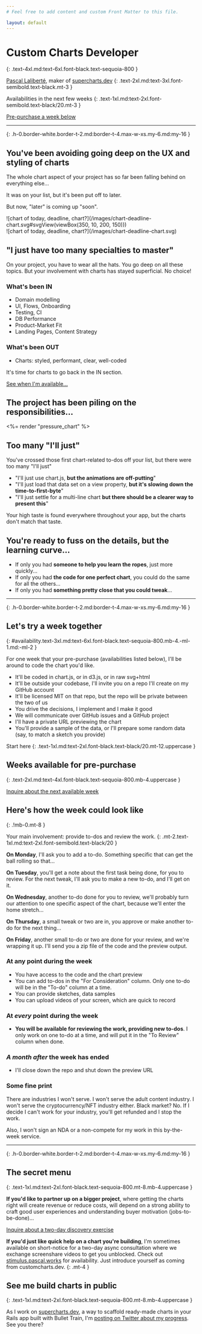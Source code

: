 ```yaml
---
# Feel free to add content and custom Front Matter to this file.

layout: default
---
```


# Custom Charts Developer
{: .text-4xl.md:text-6xl.font-black.text-sequoia-800 }

[Pascal Laliberté](https://twitter.com/pascallaliberte), maker of [supercharts.dev][supercharts]
{: .text-2xl.md:text-3xl.font-semibold.text-black.mt-3 }

Availabilities in the next few weeks
{: .text-1xl.md:text-2xl.font-semibold.text-black/20.mt-3 }

<div class="mt-4">
<a class="cta-btn text-1xl px-4 py-1" href="#availability">Pre-purchase a week below</a>
</div>

---
{: .h-0.border-white.border-t-2.md:border-t-4.max-w-xs.my-6.md:my-16 }

<div markdown="1" data-controller="purchasable-services">

<section class="prose md:prose-lg marker:text-black/20" markdown="1">

## You've been avoiding going deep on the UX and styling of charts

The whole chart aspect of your project has so far been falling behind on everything else...

It was on your list, but it's been put off to later.

But now, "later" is coming up "soon".

<div class="-ml-8 md:hidden" markdown="1">
  ![chart of today, deadline, chart?](/images/chart-deadline-chart.svg#svgView(viewBox(350, 10, 200, 150)))
</div>
<div class="hidden md:block" markdown="1">
  ![chart of today, deadline, chart?](/images/chart-deadline-chart.svg)
</div>

## "I just have too many specialties to master"

On your project, you have to wear all the hats. You go deep on all these topics. But your involvement with charts has stayed superficial. No choice!

### What's been IN

* Domain modelling
* UI, Flows, Onboarding
* Testing, CI
* DB Performance
* Product-Market Fit
* Landing Pages, Content Strategy

### What's been OUT

* Charts: styled, performant, clear, well-coded

It's time for charts to go back in the IN section.

<div class="mt-4">
<a class="cta-btn text-1xl px-4 py-1 text-white no-underline" href="#availability">See when I'm available...</a>
</div>

## The project has been piling on the responsibilities...

<%= render "pressure_chart" %>

## Too many "I'll just"

You've crossed those first chart-related to-dos off your list, but there were too many "I'll just"

* "I'll just use chart.js, **but the animations are off-putting**"
* "I'll just load that data set on a view property, **but it's slowing down the time-to-first-byte**"
* "I'll just settle for a multi-line chart **but there should be a clearer way to present this**"

Your high taste is found everywhere throughout your app, but the charts don't match that taste.

## You're ready to fuss on the details, but the learning curve...

* If only you had **someone to help you learn the ropes**, just more quickly...
* If only you had **the code for one perfect chart**, you could do the same for all the others...
* If only you had **something pretty close that you could tweak**...

---
{: .h-0.border-white.border-t-2.md:border-t-4.max-w-xs.my-6.md:my-16 }

## Let's try a week together
{: #availability.text-3xl.md:text-6xl.font-black.text-sequoia-800.mb-4.-ml-1.md:-ml-2 }

For one week that your pre-purchase (availabilities listed below), I'll be around to code the chart you'd like.

* It'll be coded in chart.js, or in d3.js, or in raw svg+html
* It'll be outside your codebase, I'll invite you on a repo I'll create on my GitHub account
* It'll be licensed MIT on that repo, but the repo will be private between the two of us
* You drive the decisions, I implement and I make it good
* We will communicate over GitHub issues and a GitHub project
* I'll have a private URL previewing the chart
* You'll provide a sample of the data, or I'll prepare some random data (say, to match a sketch you provide)

</section>


Start here
{: .text-1xl.md:text-2xl.font-black.text-black/20.mt-12.uppercase }

<div markdown="1"
  data-controller="purchasable-service"
  data-action="service-ladder:ready@document->purchasable-service#adjustPurchaseOptions"
  data-purchasable-service-slug-value="charts_developer_one_week"
>

## Weeks available for pre-purchase
{: .text-2xl.md:text-4xl.font-black.text-sequoia-800.mb-4.uppercase }

<div markdown="1" data-purchasable-service-target="buttons">

<a class="cta-btn text-2xl px-8 py-2" href="mailto:pascal@hey.com?subject%3DCustom%20Charts%20Developer%26body%3DHi%2C%0A%0AI%27d%20like%20to%20inquire%20about%20your%20next%20one-week%20block%20of%20availability%20to%20help%20me%20build%20a%20chart.">Inquire about the next available week</a>

</div>

<template data-purchasable-service-target="buttonTemplate">
  <form action="%endpoint%" method="POST" class="block mt-2">
    <input type="hidden" name="checkout[service_uuid]" value="%service_uuid%">
    <input type="hidden" name="checkout[start_date]" value="%start_date%">
    <input type="hidden" name="checkout[end_date]" value="%end_date%">
    <button type="submit" class="cta-btn text-2xl px-8 py-2">
      Purchase week of %date_range_as_string%, USD $%price_in_dollars%
    </button>
  </form>
</template>

</div>

<section class="mt-10 prose md:prose-lg marker:text-black/20" markdown="1">

## Here's how the week could look like
{: .!mb-0.mt-8 }

Your main involvement: provide to-dos and review the work.
{: .mt-2.text-1xl.md:text-2xl.font-semibold.text-black/20 }

**On Monday**, I'll ask you to add a to-do. Something specific that can get the ball rolling so that...

**On Tuesday**, you'll get a note about the first task being done, for you to review. For the next tweak, I'll ask you to make a new to-do, and I'll get on it.

**On Wednesday**, another to-do done for you to review, we'll probably turn our attention to one specific aspect of the chart, because we'll enter the home stretch...

**On Thursday**, a small tweak or two are in, you approve or make another to-do for the next thing...

**On Friday**, another small to-do or two are done for your review, and we're wrapping it up. I'll send you a zip file of the code and the preview output.

### At any point during the week

* You have access to the code and the chart preview
* You can add to-dos in the "For Consideration" column. Only one to-do will be in the "To-do" column at a time.
* You can provide sketches, data samples
* You can upload videos of your screen, which are quick to record

### At _every_ point during the week

* **You will be available for reviewing the work, providing new to-dos**. I only work on one to-do at a time, and will put it in the "To Review" column when done.

### _A month after_ the week has ended

* I'll close down the repo and shut down the preview URL

### Some fine print

There are industries I won't serve. I won't serve the adult content industry. I won't serve the cryptocurrency/NFT industry either. Black market? No. If I decide I can't work for your industry, you'll get refunded and I stop the work.

Also, I won't sign an NDA or a non-compete for my work in this by-the-week service.

</section>

---
{: .h-0.border-white.border-t-2.md:border-t-4.max-w-xs.my-6.md:my-16 }

## The secret menu
{: .text-1xl.md:text-2xl.font-black.text-sequoia-800.mt-8.mb-4.uppercase }

**If you'd like to partner up on a bigger project**, where getting the charts right will create revenue or reduce costs, will depend on a strong ability to craft good user experiences and understanding buyer motivation (jobs-to-be-done)...

<div markdown="1"
  data-controller="purchasable-service"
  data-action="service-ladder:ready@document->purchasable-service#adjustPurchaseOptions"
  data-purchasable-service-slug-value="two_day_discovery_charts_development"
>

<div markdown="1" data-purchasable-service-target="buttons">

<a class="cta-btn px-2 py-1" href="mailto:pascal@hey.com?subject%3DCustom%20Charts%20Developer%26body%3DHi%2C%0A%0AI%27d%20like%20to%20inquire%20about%20the%20two-day%20discovery%20exercise.">Inquire about a two-day discovery exercise</a>

</div>

<template data-purchasable-service-target="buttonTemplate">
  <form action="%endpoint%" method="POST" class="block mt-2">
    <input type="hidden" name="checkout[service_uuid]" value="%service_uuid%">
    <button type="submit" class="cta-btn px-2 py-1">
      Two-day Discovery Exercise, USD $%price_in_dollars%
    </button>
  </form>
</template>

</div>

**If you'd just like quick help on a chart you're building**, I'm sometimes available on short-notice for a two-day async consultation where we exchange screenshare videos to get you unblocked. Check out [stimulus.pascal.works](https://stimulus.pascal.works) for availability. Just introduce yourself as coming from customcharts.dev.
{: .mt-4 }

## See me build charts in public
{: .text-1xl.md:text-2xl.font-black.text-sequoia-800.mt-8.mb-4.uppercase }

As I work on [supercharts.dev][supercharts], a way to scaffold ready-made charts in your Rails app built with Bullet Train, I'm [posting on Twitter about my progress](https://twitter.com/search?q=chart%20(from%3Apascallaliberte)&src=typed_query&f=live). See you there?

</div>

[supercharts]: https://supercharts.dev
